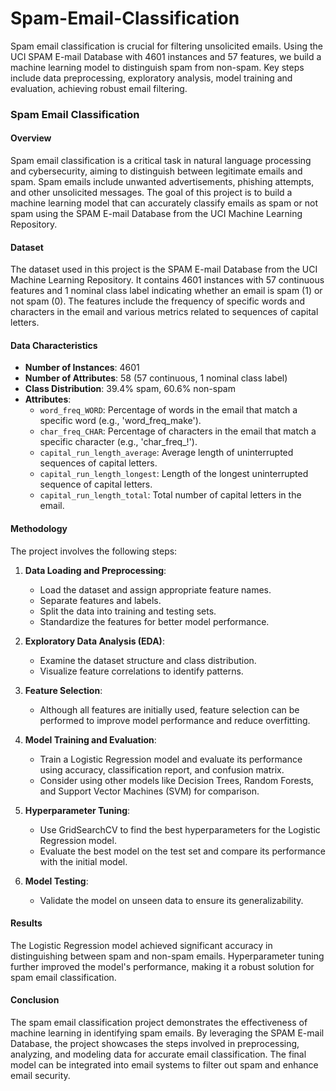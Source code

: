 # Spam-Email-Classification
Spam email classification is crucial for filtering unsolicited emails. Using the UCI SPAM E-mail Database with 4601 instances and 57 features, we build a machine learning model to distinguish spam from non-spam. Key steps include data preprocessing, exploratory analysis, model training  and evaluation, achieving robust email filtering.
### Spam Email Classification

#### Overview
Spam email classification is a critical task in natural language processing and cybersecurity, aiming to distinguish between legitimate emails and spam. Spam emails include unwanted advertisements, phishing attempts, and other unsolicited messages. The goal of this project is to build a machine learning model that can accurately classify emails as spam or not spam using the SPAM E-mail Database from the UCI Machine Learning Repository.

#### Dataset
The dataset used in this project is the SPAM E-mail Database from the UCI Machine Learning Repository. It contains 4601 instances with 57 continuous features and 1 nominal class label indicating whether an email is spam (1) or not spam (0). The features include the frequency of specific words and characters in the email and various metrics related to sequences of capital letters.

#### Data Characteristics
- **Number of Instances**: 4601
- **Number of Attributes**: 58 (57 continuous, 1 nominal class label)
- **Class Distribution**: 39.4% spam, 60.6% non-spam
- **Attributes**:
  - `word_freq_WORD`: Percentage of words in the email that match a specific word (e.g., 'word_freq_make').
  - `char_freq_CHAR`: Percentage of characters in the email that match a specific character (e.g., 'char_freq_!').
  - `capital_run_length_average`: Average length of uninterrupted sequences of capital letters.
  - `capital_run_length_longest`: Length of the longest uninterrupted sequence of capital letters.
  - `capital_run_length_total`: Total number of capital letters in the email.

#### Methodology
The project involves the following steps:

1. **Data Loading and Preprocessing**:
   - Load the dataset and assign appropriate feature names.
   - Separate features and labels.
   - Split the data into training and testing sets.
   - Standardize the features for better model performance.

2. **Exploratory Data Analysis (EDA)**:
   - Examine the dataset structure and class distribution.
   - Visualize feature correlations to identify patterns.

3. **Feature Selection**:
   - Although all features are initially used, feature selection can be performed to improve model performance and reduce overfitting.

4. **Model Training and Evaluation**:
   - Train a Logistic Regression model and evaluate its performance using accuracy, classification report, and confusion matrix.
   - Consider using other models like Decision Trees, Random Forests, and Support Vector Machines (SVM) for comparison.

5. **Hyperparameter Tuning**:
   - Use GridSearchCV to find the best hyperparameters for the Logistic Regression model.
   - Evaluate the best model on the test set and compare its performance with the initial model.

6. **Model Testing**:
   - Validate the model on unseen data to ensure its generalizability.

#### Results
The Logistic Regression model achieved significant accuracy in distinguishing between spam and non-spam emails. Hyperparameter tuning further improved the model's performance, making it a robust solution for spam email classification.

#### Conclusion
The spam email classification project demonstrates the effectiveness of machine learning in identifying spam emails. By leveraging the SPAM E-mail Database, the project showcases the steps involved in preprocessing, analyzing, and modeling data for accurate email classification. The final model can be integrated into email systems to filter out spam and enhance email security.
